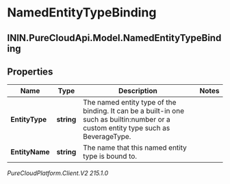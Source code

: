 # NamedEntityTypeBinding

## ININ.PureCloudApi.Model.NamedEntityTypeBinding

## Properties

|Name | Type | Description | Notes|
|------------ | ------------- | ------------- | -------------|
| **EntityType** | **string** | The named entity type of the binding. It can be a built-in one such as builtin:number or a custom entity type such as BeverageType. | |
| **EntityName** | **string** | The name that this named entity type is bound to. | |



_PureCloudPlatform.Client.V2 215.1.0_
